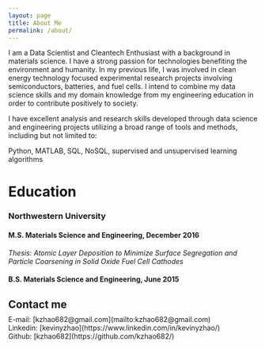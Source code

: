 ```yaml
---
layout: page
title: About Me
permalink: /about/
---
```


I am a Data Scientist and Cleantech Enthusiast with a background in materials science. I have a strong passion for technologies benefiting the environment and humanity. In my previous life, I was involved in clean energy technology focused experimental research projects involving semiconductors, batteries, and fuel cells. I intend to combine my data science skills and my domain knowledge from my engineering education in order to contribute positively to society.

I have excellent analysis and research skills developed through data science and engineering projects utilizing a broad range of tools and methods, including but not limited to:

Python, MATLAB, SQL, NoSQL, supervised and unsupervised learning algorithms

# Education

### Northwestern University

#### M.S. Materials Science and Engineering, December 2016

*Thesis: Atomic Layer Deposition to Minimize Surface Segregation and Particle Coarsening in Solid Oxide Fuel Cell Cathodes*

#### B.S. Materials Science and Engineering, June 2015

## Contact me

<p style="line-height: 0.2;">
	E-mail: [kzhao682@gmail.com](mailto:kzhao682@gmail.com)
</p>
<p style="line-height: 0.2;">
	Linkedin: [kevinyzhao](https://www.linkedin.com/in/kevinyzhao/)
</p>
<p style="line-height: 0.2;">
	Github: [kzhao682](https://github.com/kzhao682/)
</p>